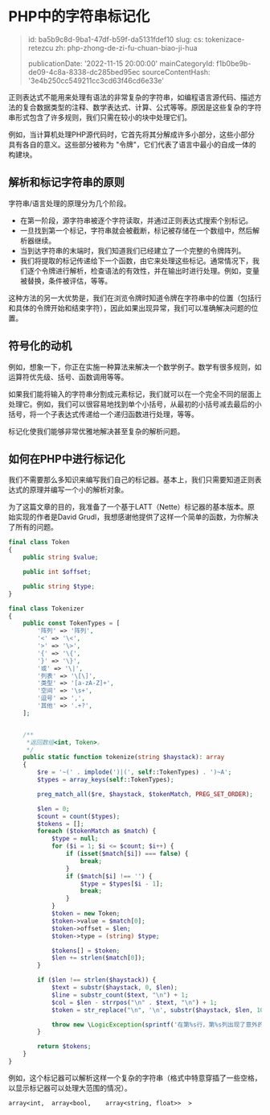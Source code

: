 PHP中的字符串标记化
===========

> id: ba5b9c8d-9ba1-47df-b59f-da5131fdef10
> slug:
> 	cs: tokenizace-retezcu
> 	zh: php-zhong-de-zi-fu-chuan-biao-ji-hua
> 
> publicationDate: '2022-11-15 20:00:00'
> mainCategoryId: f1b0be9b-de09-4c8a-8338-dc285bed95ec
> sourceContentHash: '3e4b250cc549211cc3cd63f46cd6e33e'

正则表达式不能用来处理有语法的非常复杂的字符串，如编程语言源代码、描述方法的复合数据类型的注释、数学表达式、计算、公式等等。原因是这些复杂的字符串形式包含了许多规则，我们只需在较小的块中处理它们。

例如，当计算机处理PHP源代码时，它首先将其分解成许多小部分，这些小部分具有各自的意义。这些部分被称为 "令牌"，它们代表了语言中最小的自成一体的构建块。

解析和标记字符串的原则
--------------------------------------

字符串/语言处理的原理分为几个阶段。

- 在第一阶段，源字符串被逐个字符读取，并通过正则表达式搜索个别标记。
- 一旦找到第一个标记，字符串就会被截断，标记被存储在一个数组中，然后解析器继续。
- 当到达字符串的末端时，我们知道我们已经建立了一个完整的令牌阵列。
- 我们将提取的标记传递给下一个函数，由它来处理这些标记。通常情况下，我们逐个令牌进行解析，检查语法的有效性，并在输出时进行处理。例如，变量被替换，条件被评估，等等。

这种方法的另一大优势是，我们在浏览令牌时知道令牌在字符串中的位置（包括行和具体的令牌开始和结束字符），因此如果出现异常，我们可以准确解决问题的位置。

符号化的动机
--------------------------

例如，想象一下，你正在实施一种算法来解决一个数学例子。数学有很多规则，如运算符优先级、括号、函数调用等等。

如果我们能将输入的字符串分割成元素标记，我们就可以在一个完全不同的层面上处理它。例如，我们可以很容易地找到单个小括号，从最初的小括号减去最后的小括号，将一个子表达式传递给一个递归函数进行处理，等等。

标记化使我们能够非常优雅地解决甚至复杂的解析问题。

如何在PHP中进行标记化
---------------------

我们不需要那么多知识来编写我们自己的标记器。基本上，我们只需要知道正则表达式的原理并编写一个小的解析对象。

为了这篇文章的目的，我准备了一个基于LATT（Nette）标记器的基本版本。原始实现的作者是David Grudl，我想感谢他提供了这样一个简单的函数，为你解决了所有的问题。

```php
final class Token
{
	public string $value;

	public int $offset;

	public string $type;
}

final class Tokenizer
{
	public const TokenTypes = [
		'阵列' => '阵列',
		'<' => '\<',
		'>' => '\>',
		'{' => '\{',
		'}' => '\}',
		'或' => '\|',
		'列表' => '\[\]',
		'类型' => '[a-zA-Z]+',
		'空间' => '\s+',
		'逗号' => ',',
		'其他' => '.+?',
	];


	/**
	 *返回数组<int, Token>。
	 */
	public static function tokenize(string $haystack): array
	{
		$re = '~(' . implode(')|(', self::TokenTypes) . ')~A';
		$types = array_keys(self::TokenTypes);

		preg_match_all($re, $haystack, $tokenMatch, PREG_SET_ORDER);

		$len = 0;
		$count = count($types);
		$tokens = [];
		foreach ($tokenMatch as $match) {
			$type = null;
			for ($i = 1; $i <= $count; $i++) {
				if (isset($match[$i]) === false) {
					break;
				}
				if ($match[$i] !== '') {
					$type = $types[$i - 1];
					break;
				}
			}
			$token = new Token;
			$token->value = $match[0];
			$token->offset = $len;
			$token->type = (string) $type;

			$tokens[] = $token;
			$len += strlen($match[0]);
		}

		if ($len !== strlen($haystack)) {
			$text = substr($haystack, 0, $len);
			$line = substr_count($text, "\n") + 1;
			$col = $len - strrpos("\n" . $text, "\n") + 1;
			$token = str_replace("\n", '\n', substr($haystack, $len, 10));

			throw new \LogicException(sprintf('在第%s行，第%s列出现了意外的"%s"。', $token, $line, $col));
		}

		return $tokens;
	}
}
```

例如，这个标记器可以解析这样一个复杂的字符串（格式中特意穿插了一些空格，以显示标记器可以处理大范围的情况）。

```txt
array<int,  array<bool,    array<string, float>>  >
```
